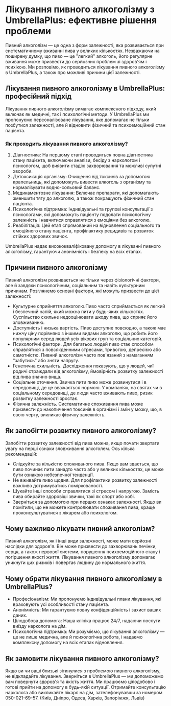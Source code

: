 
# Лікування пивного алкоголізму з UmbrellaPlus: ефективне рішення проблеми

Пивний алкоголізм — це одна з форм залежності, яка розвивається при систематичному вживанні пива у великих кількостях. Незважаючи на поширену думку, що пиво — це "легкий" алкоголь, його регулярне вживання може призвести до серйозних проблем зі здоров'ям і психікою. Ми розповімо, як проводиться лікування пивного алкоголізму в UmbrellaPlus, а також про можливі причини цієї залежності.

## Лікування пивного алкоголізму в UmbrellaPlus: професійний підхід

Лікування пивного алкоголізму вимагає комплексного підходу, який включає як медичні, так і психологічні методи. У UmbrellaPlus ми пропонуємо персоналізоване лікування, яке допомагає не тільки позбутися залежності, але й відновити фізичний та психоемоційний стан пацієнта.

### Як проходить лікування пивного алкоголізму?

1. Діагностика: На першому етапі проводиться повна діагностика стану пацієнта, включаючи аналізи, бесіду з наркологом і психологом, щоб виявити стадію захворювання та можливі супутні хвороби. 
2. Детоксикація організму: Очищення від токсинів за допомогою крапельниць, які допоможуть вивести алкоголь з організму та нормалізувати водно-сольовий баланс. 
3. Медикаментозне лікування: Включає препарати, які допомагають зменшити тягу до алкоголю, а також покращують фізичний стан пацієнта. 
4. Психологічна підтримка: Індивідуальні та групові консультації з психологами, які допоможуть пацієнту подолати психологічну залежність і навчитися справлятися з емоціями без алкоголю. 
5. Реабілітація: Цей етап спрямований на відновлення соціального та емоційного стану пацієнта, профілактику рецидивів та розвиток стійких здорових звичок. 

UmbrellaPlus надає висококваліфіковану допомогу в лікуванні пивного алкоголізму, гарантуючи анонімність і безпеку на всіх етапах.

## Причини пивного алкоголізму

Пивний алкоголізм розвивається не тільки через фізіологічні фактори, але й завдяки психологічним, соціальним та навіть культурним причинам. Розглянемо основні фактори, які можуть призвести до цієї залежності:

* Культурне сприйняття алкоголю.Пиво часто сприймається як легкий і безпечний напій, який можна пити у будь-яких кількостях. Суспільство схильне недооцінювати шкоду пива, що сприяє його зловживанню.
* Доступність і низька вартість. Пиво доступне повсюдно, а також має нижчу ціну порівняно з іншими видами алкоголю, що робить його популярним серед людей усіх вікових груп та соціальних категорій.
* Психологічні фактори. Для багатьох людей пиво стає способом справлятися з повсякденними стресами, тривогою, депресією або самотністю. Пивний алкоголізм часто пов'язаний з намаганням "забутись" або зняти напругу.
* Генетична схильність. Дослідження показують, що у людей, чиї родичі страждали від алкоголізму, ймовірність розвитку залежності від пива значно вища.
* Соціальне оточення. Звичка пити пиво може розвинутися і в середовищі, де це вважається нормою. У компаніях, на святах чи в соціальному середовищі, де люди часто вживають пиво, ризик розвитку залежності зростає.
* Фізична залежність. Систематичне споживання пива може призвести до накопичення токсинів в організмі і змін у мозку, що, в свою чергу, викликає фізичну залежність.

## Як запобігти розвитку пивного алкоголізму?

Запобігти розвитку залежності від пива можна, якщо почати звертати увагу на перші ознаки зловживання алкоголем. Ось кілька рекомендацій:

* Слідкуйте за кількістю споживаного пива. Якщо вам здається, що пиво починає пити занадто часто або у великих кількостях, це може бути ознакою небезпечної тенденції.
* Не вживайте пиво щодня. Для профілактики розвитку залежності важливо дотримуватись поміркованості.
* Шукайте інші способи справлятися зі стресом і напругою. Замість пива обирайте здоровіші звички, такі як спорт або хобі.
* Зверніться за допомогою при перших ознаках залежності. Якщо ви помітили, що не можете контролювати споживання пива, краще проконсультуватися з лікарем або психологом.

## Чому важливо лікувати пивний алкоголізм?

Пивний алкоголізм, як і інші види залежності, може мати серйозні наслідки для здоров'я. Він може призвести до захворювань печінки, серця, а також нервової системи, порушення психоемоційного стану і погіршення якості життя. Лікування пивного алкоголізму допомагає уникнути цих ризиків і повертає людину до нормального життя.

## Чому обрати лікування пивного алкоголізму в UmbrellaPlus?

* Професіоналізм: Ми пропонуємо індивідуальні плани лікування, які враховують усі особливості стану пацієнта.
* Анонімність: Ми гарантуємо повну конфіденційність і захист ваших даних.
* Цілодобова допомога: Наша клініка працює 24/7, надаючи послуги виїзду нарколога на дім.
* Психологічна підтримка: Ми розуміємо, що лікування алкоголізму — це не лише медична, але й психологічна робота, і надаємо комплексну допомогу на всіх етапах відновлення.

## Як замовити лікування пивного алкоголізму?

Якщо ви чи ваші близькі зіткнулися з проблемою пивного алкоголізму, не відкладайте лікування. Зверніться в UmbrellaPlus — ми допоможемо вам повернути здоров'я та якість життя. Ми працюємо цілодобово і готові прийти на допомогу в будь-якій ситуації. Отримайте консультацію нарколога або викликайте лікаря на дім, зателефонувавши за номером 050-021-69-57. (Київ, Дніпро, Одеса, Харків, Запоріжжя, Львів)
